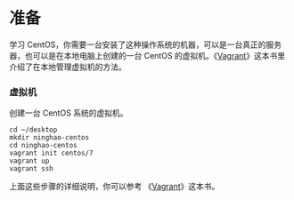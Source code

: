 # 准备

学习 CentOS，你需要一台安装了这种操作系统的机器，可以是一台真正的服务器，也可以是在本地电脑上创建的一台 CentOS 的虚拟机。《[Vagrant](https://vagrant.ninghao.net/)》这本书里介绍了在本地管理虚拟机的方法。

### 虚拟机

创建一台 CentOS 系统的虚拟机。

```
cd ~/desktop
mkdir ninghao-centos
cd ninghao-centos
vagrant init centos/7
vagrant up
vagrant ssh
```

上面这些步骤的详细说明，你可以参考 《[Vagrant](https://vagrant.ninghao.net)》这本书。

